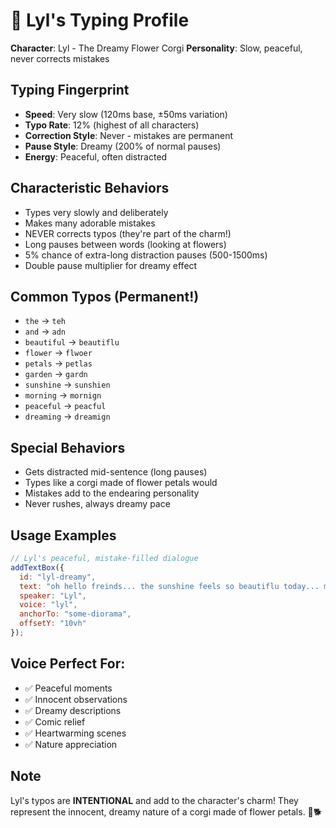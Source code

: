# 🌸 Lyl's Typing Profile

**Character**: Lyl - The Dreamy Flower Corgi
**Personality**: Slow, peaceful, never corrects mistakes

## Typing Fingerprint  
- **Speed**: Very slow (120ms base, ±50ms variation)
- **Typo Rate**: 12% (highest of all characters)
- **Correction Style**: Never - mistakes are permanent
- **Pause Style**: Dreamy (200% of normal pauses)
- **Energy**: Peaceful, often distracted

## Characteristic Behaviors
- Types very slowly and deliberately
- Makes many adorable mistakes
- NEVER corrects typos (they're part of the charm!)
- Long pauses between words (looking at flowers)
- 5% chance of extra-long distraction pauses (500-1500ms)
- Double pause multiplier for dreamy effect

## Common Typos (Permanent!)
- `the` → `teh`
- `and` → `adn`
- `beautiful` → `beautiflu`
- `flower` → `flwoer`
- `petals` → `petlas`
- `garden` → `gardn`
- `sunshine` → `sunshien`
- `morning` → `mornign`
- `peaceful` → `peacful`
- `dreaming` → `dreamign`

## Special Behaviors
- Gets distracted mid-sentence (long pauses)
- Types like a corgi made of flower petals would
- Mistakes add to the endearing personality
- Never rushes, always dreamy pace

## Usage Examples

```javascript
// Lyl's peaceful, mistake-filled dialogue
addTextBox({
  id: "lyl-dreamy",
  text: "oh hello freinds... the sunshine feels so beautiflu today... maybe we can find some lovely flowers in the gardn...",
  speaker: "Lyl",
  voice: "lyl",
  anchorTo: "some-diorama", 
  offsetY: "10vh"
});
```

## Voice Perfect For:
- ✅ Peaceful moments
- ✅ Innocent observations
- ✅ Dreamy descriptions
- ✅ Comic relief
- ✅ Heartwarming scenes
- ✅ Nature appreciation

## Note
Lyl's typos are **INTENTIONAL** and add to the character's charm! They represent the innocent, dreamy nature of a corgi made of flower petals. 🌸🐕
